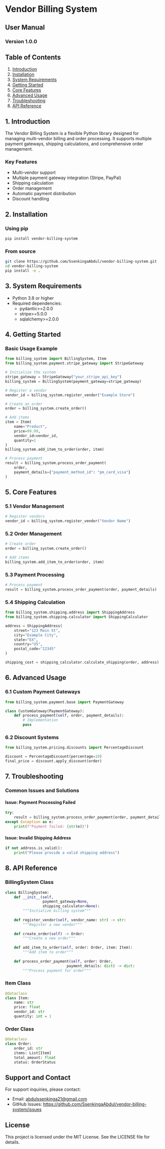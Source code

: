 # Vendor Billing System
## User Manual
### Version 1.0.0

## Table of Contents
1. [Introduction](#introduction)
2. [Installation](#installation)
3. [System Requirements](#system-requirements)
4. [Getting Started](#getting-started)
5. [Core Features](#core-features)
6. [Advanced Usage](#advanced-usage)
7. [Troubleshooting](#troubleshooting)
8. [API Reference](#api-reference)

## 1. Introduction
The Vendor Billing System is a flexible Python library designed for managing multi-vendor billing and order processing. It supports multiple payment gateways, shipping calculations, and comprehensive order management.

### Key Features
- Multi-vendor support
- Multiple payment gateway integration (Stripe, PayPal)
- Shipping calculation
- Order management
- Automatic payment distribution
- Discount handling

## 2. Installation

### Using pip 
```bash
pip install vendor-billing-system
```

### From source
```bash
git clone https://github.com/SsenkingaAbdul/vendor-billing-system.git
cd vendor-billing-system
pip install -e .
```

## 3. System Requirements
- Python 3.8 or higher
- Required dependencies:
  - pydantic>=2.0.0
  - stripe>=5.0.0
  - sqlalchemy>=2.0.0

## 4. Getting Started

### Basic Usage Example
```python
from billing_system import BillingSystem, Item
from billing_system.payment.stripe_gateway import StripeGateway

# Initialize the system
stripe_gateway = StripeGateway("your_stripe_api_key")
billing_system = BillingSystem(payment_gateway=stripe_gateway)

# Register a vendor
vendor_id = billing_system.register_vendor("Example Store")

# Create an order
order = billing_system.create_order()

# Add items
item = Item(
    name="Product",
    price=99.99,
    vendor_id=vendor_id,
    quantity=1
)
billing_system.add_item_to_order(order, item)

# Process payment
result = billing_system.process_order_payment(
    order,
    payment_details={"payment_method_id": "pm_card_visa"}
)
```

## 5. Core Features

### 5.1 Vendor Management
```python
# Register vendors
vendor_id = billing_system.register_vendor("Vendor Name")
```

### 5.2 Order Management
```python
# Create order
order = billing_system.create_order()

# Add items
billing_system.add_item_to_order(order, item)
```

### 5.3 Payment Processing
```python
# Process payment
result = billing_system.process_order_payment(order, payment_details)
```

### 5.4 Shipping Calculation
```python
from billing_system.shipping.address import ShippingAddress
from billing_system.shipping.calculator import ShippingCalculator

address = ShippingAddress(
    street="123 Main St",
    city="Example City",
    state="EX",
    country="US",
    postal_code="12345"
)

shipping_cost = shipping_calculator.calculate_shipping(order, address)
```

## 6. Advanced Usage

### 6.1 Custom Payment Gateways
```python
from billing_system.payment.base import PaymentGateway

class CustomGateway(PaymentGateway):
    def process_payment(self, order, payment_details):
        # Implementation
        pass
```

### 6.2 Discount Systems
```python
from billing_system.pricing.discounts import PercentageDiscount

discount = PercentageDiscount(percentage=10)
final_price = discount.apply_discount(order)
```

## 7. Troubleshooting

### Common Issues and Solutions

#### Issue: Payment Processing Failed
```python
try:
    result = billing_system.process_order_payment(order, payment_details)
except Exception as e:
    print(f"Payment failed: {str(e)}")
```

#### Issue: Invalid Shipping Address
```python
if not address.is_valid():
    print("Please provide a valid shipping address")
```

## 8. API Reference

### BillingSystem Class
```python
class BillingSystem:
    def __init__(self, 
                 payment_gateway=None,
                 shipping_calculator=None):
        """Initialize billing system"""
        
    def register_vendor(self, vendor_name: str) -> str:
        """Register a new vendor"""
        
    def create_order(self) -> Order:
        """Create a new order"""
        
    def add_item_to_order(self, order: Order, item: Item):
        """Add item to order"""
        
    def process_order_payment(self, order: Order, 
                            payment_details: dict) -> dict:
        """Process payment for order"""
```

### Item Class
```python
@dataclass
class Item:
    name: str
    price: float
    vendor_id: str
    quantity: int = 1
```

### Order Class
```python
@dataclass
class Order:
    order_id: str
    items: List[Item]
    total_amount: float
    status: OrderStatus
```

## Support and Contact
For support inquiries, please contact:
- Email: abdulssenkinga21@gmail.com
- GitHub Issues: https://github.com/SsenkingaAbdul/vendor-billing-system/issues

## License
This project is licensed under the MIT License. See the LICENSE file for details.

